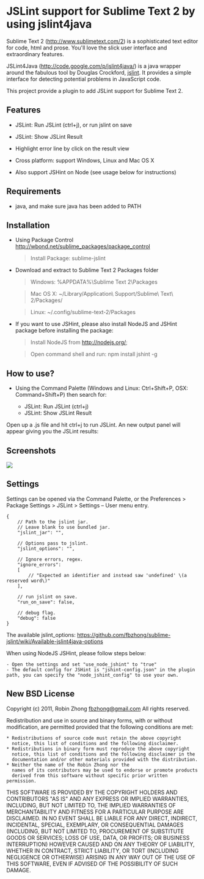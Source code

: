 JSLint support for Sublime Text 2 by using jslint4java
========================

Sublime Text 2 (http://www.sublimetext.com/2) is a sophisticated text editor for code, html and prose. You'll love the slick user interface and extraordinary features.

JSLint4Java (http://code.google.com/p/jslint4java/) is a java wrapper around the fabulous tool by Douglas Crockford, [jslint](http://jslint.com). It provides a simple interface for detecting potential problems in JavaScript code.

This project provide a plugin to add JSLint support for Sublime Text 2.

Features
-------------

- JSLint: Run JSLint (ctrl+j), or run jslint on save

- JSLint: Show JSLint Result

- Highlight error line by click on the result view

- Cross platform: support Windows, Linux and Mac OS X

- Also support JSHint on Node (see usage below for instructions)


Requirements
-------------

- java, and make sure java has been added to PATH

Installation
-------------

- Using Package Control http://wbond.net/sublime_packages/package_control

    > Install Package: sublime-jslint

- Download and extract to Sublime Text 2 Packages folder

    > Windows:  %APPDATA%\Sublime Text 2\Packages
    
    > Mac OS X: ~/Library/Application\ Support/Sublime\ Text\ 2/Packages/
    
    > Linux:    ~/.config/sublime-text-2/Packages
    
- If you want to use JSHint, please also install NodeJS and JSHint package before installing the package:

    > Install NodeJS from http://nodejs.org/;
    
    > Open command shell and run: npm install jshint -g

How to use?
-------------

- Using the Command Palette (Windows and Linux: Ctrl+Shift+P, OSX: Command+Shift+P) then search for:

    - JSLint: Run JSLint (ctrl+j)
    - JSLint: Show JSLint Result

Open up a .js file and hit ctrl+j to run JSLint. An new output panel will appear giving you the JSLint results:

Screenshots
-------------

![](https://github.com/fbzhong/sublime-jslint/raw/master/images/screenshot.png)

Settings
-------------

Settings can be opened via the Command Palette, or the Preferences > Package Settings > JSLint > Settings – User menu entry.

    {
        // Path to the jslint jar.
        // Leave blank to use bundled jar.
        "jslint_jar": "",

        // Options pass to jslint.
        "jslint_options": "",

        // Ignore errors, regex.
        "ignore_errors":
        [
            // "Expected an identifier and instead saw 'undefined' \(a reserved word\)"
        ],

        // run jslint on save.
        "run_on_save": false,

        // debug flag.
        "debug": false
    }

The available jslint_options: https://github.com/fbzhong/sublime-jslint/wiki/Available-jslint4java-options

When using NodeJS JSHint, please follow steps below:
    
    - Open the settings and set "use_node_jshint" to "true"
    - The default config for JSHint is "jshint-config.json" in the plugin path, you can specify the "node_jshint_config" to use your own.

New BSD License
-------------

Copyright (c) 2011, Robin Zhong <fbzhong@gmail.com>
All rights reserved.

Redistribution and use in source and binary forms, with or without
modification, are permitted provided that the following conditions are met:

    * Redistributions of source code must retain the above copyright
      notice, this list of conditions and the following disclaimer.
    * Redistributions in binary form must reproduce the above copyright
      notice, this list of conditions and the following disclaimer in the
      documentation and/or other materials provided with the distribution.
    * Neither the name of the Robin Zhong nor the
      names of its contributors may be used to endorse or promote products
      derived from this software without specific prior written permission.

THIS SOFTWARE IS PROVIDED BY THE COPYRIGHT HOLDERS AND CONTRIBUTORS "AS IS" AND
ANY EXPRESS OR IMPLIED WARRANTIES, INCLUDING, BUT NOT LIMITED TO, THE IMPLIED
WARRANTIES OF MERCHANTABILITY AND FITNESS FOR A PARTICULAR PURPOSE ARE
DISCLAIMED. IN NO EVENT SHALL <COPYRIGHT HOLDER> BE LIABLE FOR ANY
DIRECT, INDIRECT, INCIDENTAL, SPECIAL, EXEMPLARY, OR CONSEQUENTIAL DAMAGES
(INCLUDING, BUT NOT LIMITED TO, PROCUREMENT OF SUBSTITUTE GOODS OR SERVICES;
LOSS OF USE, DATA, OR PROFITS; OR BUSINESS INTERRUPTION) HOWEVER CAUSED AND
ON ANY THEORY OF LIABILITY, WHETHER IN CONTRACT, STRICT LIABILITY, OR TORT
(INCLUDING NEGLIGENCE OR OTHERWISE) ARISING IN ANY WAY OUT OF THE USE OF THIS
SOFTWARE, EVEN IF ADVISED OF THE POSSIBILITY OF SUCH DAMAGE.
